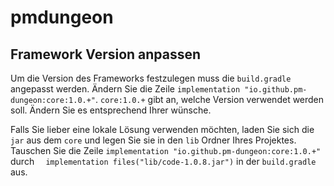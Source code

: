 # pmdungeon



## Framework Version anpassen

Um die Version des Frameworks festzulegen muss die `build.gradle` angepasst werden.  Ändern Sie die Zeile `implementation "io.github.pm-dungeon:core:1.0.+"`. `core:1.0.+` gibt an, welche Version verwendet werden soll. Ändern Sie es entsprechend Ihrer wünsche.

Falls Sie lieber eine lokale Lösung verwenden möchten, laden Sie sich die `jar` aus dem `core` und legen Sie sie in den `lib` Ordner Ihres Projektes. Tauschen Sie die Zeile `implementation "io.github.pm-dungeon:core:1.0.+"` durch `  implementation files("lib/code-1.0.8.jar")` in der `build.gradle` aus. 

